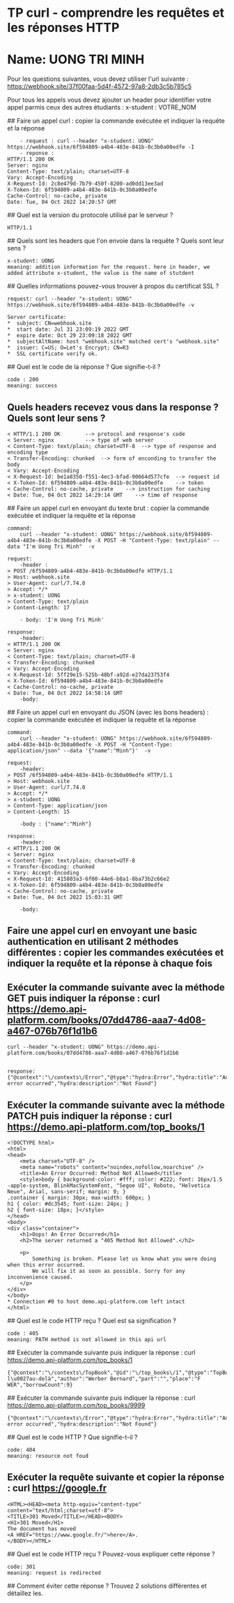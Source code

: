 # TP curl - comprendre les requêtes et les réponses HTTP
# Name: UONG TRI MINH

Pour les questions suivantes, vous devez utiliser l'url suivante : https://webhook.site/37f00faa-5d4f-4572-97a8-2db3c5b785c5

Pour tous les appels vous devez ajouter un header pour identifier votre appel parmis ceux des autres étudiants : x-student : VOTRE_NOM

## Faire un appel curl : copier la commande exécutée et indiquer la requête et la réponse
```
	- request : curl --header "x-student: UONG" https://webhook.site/6f594809-a4b4-483e-841b-0c3b0a00edfe -I
	- reponse :
HTTP/1.1 200 OK
Server: nginx
Content-Type: text/plain; charset=UTF-8
Vary: Accept-Encoding
X-Request-Id: 2c8e479d-7b79-450f-8200-ad0dd13ee3ad
X-Token-Id: 6f594809-a4b4-483e-841b-0c3b0a00edfe
Cache-Control: no-cache, private
Date: Tue, 04 Oct 2022 14:20:57 GMT
```

## Quel est la version du protocole utilisé par le serveur ?
```
HTTP/1.1
```
## Quels sont les headers que l'on envoie dans la requête ? Quels sont leur sens ?
```
x-student: UONG
meaning: addition information for the request. here in header, we added attribute x-student, the value is the name of stutdent
```
## Quelles informations pouvez-vous trouver à propos du certificat SSL ?
```
request: curl --header "x-student: UONG" https://webhook.site/6f594809-a4b4-483e-841b-0c3b0a00edfe -v

Server certificate:
*  subject: CN=webhook.site
*  start date: Jul 31 23:09:19 2022 GMT
*  expire date: Oct 29 23:09:18 2022 GMT
*  subjectAltName: host "webhook.site" matched cert's "webhook.site"
*  issuer: C=US; O=Let's Encrypt; CN=R3
*  SSL certificate verify ok.
```

## Quel est le code de la réponse ? Que signifie-t-il ?
```
code : 200
meaning: success
```
## Quels headers recevez vous dans la response ? Quels sont leur sens ?
```
< HTTP/1.1 200 OK        --> protocol and response's code
< Server: nginx          --> type of web server 
< Content-Type: text/plain; charset=UTF-8  --> type of response and encoding type
< Transfer-Encoding: chunked  --> form of enconding to transfer the body
< Vary: Accept-Encoding
< X-Request-Id: be1a8350-f551-4ec3-bfad-90664d577cfe  --> request id
< X-Token-Id: 6f594809-a4b4-483e-841b-0c3b0a00edfe    --> token
< Cache-Control: no-cache, private    --> instruction for caching
< Date: Tue, 04 Oct 2022 14:29:14 GMT    --> time of response
```

## Faire un appel curl en envoyant du texte brut : copier la commande exécutée et indiquer la requête et la réponse
```
command: 
	curl --header "x-student: UONG" https://webhook.site/6f594809-a4b4-483e-841b-0c3b0a00edfe -X POST -H "Content-Type: text/plain" --data "I'm Uong Tri Minh"  -v

request:
	-header : 
> POST /6f594809-a4b4-483e-841b-0c3b0a00edfe HTTP/1.1
> Host: webhook.site
> User-Agent: curl/7.74.0
> Accept: */*
> x-student: UONG
> Content-Type: text/plain
> Content-Length: 17

	- body: 'I'm Uong Tri Minh'

response:
	-header:
< HTTP/1.1 200 OK
< Server: nginx
< Content-Type: text/plain; charset=UTF-8
< Transfer-Encoding: chunked
< Vary: Accept-Encoding
< X-Request-Id: 5ff29e15-525b-48bf-a92d-e27da23753f4
< X-Token-Id: 6f594809-a4b4-483e-841b-0c3b0a00edfe
< Cache-Control: no-cache, private
< Date: Tue, 04 Oct 2022 14:58:14 GMT
	-body: 
```
## Faire un appel curl en envoyant du JSON (avec les bons headers) : copier la commande exécutée et indiquer la requête et la réponse
```
command: 
	curl --header "x-student: UONG" https://webhook.site/6f594809-a4b4-483e-841b-0c3b0a00edfe -X POST -H "Content-Type: application/json" --data '{"name":"Minh"}'  -v

request:
	-header:
> POST /6f594809-a4b4-483e-841b-0c3b0a00edfe HTTP/1.1
> Host: webhook.site
> User-Agent: curl/7.74.0
> Accept: */*
> x-student: UONG
> Content-Type: application/json
> Content-Length: 15

	-body : {"name":"Minh"}

response:
	-header: 
< HTTP/1.1 200 OK
< Server: nginx
< Content-Type: text/plain; charset=UTF-8
< Transfer-Encoding: chunked
< Vary: Accept-Encoding
< X-Request-Id: 415803a3-6f00-44e6-b8a1-8ba73b2c66e2
< X-Token-Id: 6f594809-a4b4-483e-841b-0c3b0a00edfe
< Cache-Control: no-cache, private
< Date: Tue, 04 Oct 2022 15:03:31 GMT

	-body:
```
## Faire une appel curl en envoyant une basic authentication en utilisant 2 méthodes différentes : copier les commandes exécutées et indiquer la requête et la réponse à chaque fois 


## Exécuter la commande suivante avec la méthode GET puis indiquer la réponse : curl https://demo.api-platform.com/books/07dd4786-aaa7-4d08-a467-076b76f1d1b6 
```
curl --header "x-student: UONG" https://demo.api-platform.com/books/07dd4786-aaa7-4d08-a467-076b76f1d1b6


response: 
{"@context":"\/contexts\/Error","@type":"hydra:Error","hydra:title":"An error occurred","hydra:description":"Not Found"}
```
## Exécuter la commande suivante avec la méthode PATCH  puis indiquer la réponse : curl https://demo.api-platform.com/top_books/1
```
<!DOCTYPE html>
<html>
<head>
    <meta charset="UTF-8" />
    <meta name="robots" content="noindex,nofollow,noarchive" />
    <title>An Error Occurred: Method Not Allowed</title>
    <style>body { background-color: #fff; color: #222; font: 16px/1.5 -apple-system, BlinkMacSystemFont, "Segoe UI", Roboto, "Helvetica Neue", Arial, sans-serif; margin: 0; }
.container { margin: 30px; max-width: 600px; }
h1 { color: #dc3545; font-size: 24px; }
h2 { font-size: 18px; }</style>
</head>
<body>
<div class="container">
    <h1>Oops! An Error Occurred</h1>
    <h2>The server returned a "405 Method Not Allowed".</h2>

    <p>
        Something is broken. Please let us know what you were doing when this error occurred.
        We will fix it as soon as possible. Sorry for any inconvenience caused.
    </p>
</div>
</body>
* Connection #0 to host demo.api-platform.com left intact
</html>
```
## Quel est le code HTTP reçu ? Quel est sa signification ?
```
code : 405
meaning: PATH method is not allowed in this api url
```
## Exécuter la commande suivante puis indiquer la réponse : curl https://demo.api-platform.com/top_books/1
```
{"@context":"\/contexts\/TopBook","@id":"\/top_books\/1","@type":"TopBook","id":1,"title":"Depuis l\u0027au-delà","author":"Werber Bernard","part":"","place":"F WER","borrowCount":9}
```
## Exécuter la commande suivante puis indiquer la réponse : curl https://demo.api-platform.com/top_books/9999
```
{"@context":"\/contexts\/Error","@type":"hydra:Error","hydra:title":"An error occurred","hydra:description":"Not Found"}
```
## Quel est le code HTTP ? Que signifie-t-il ?
```
code: 404
meaning: resource not foud
```
## Exécuter la requête suivante et copier la réponse : curl https://google.fr
```
<HTML><HEAD><meta http-equiv="content-type" content="text/html;charset=utf-8">
<TITLE>301 Moved</TITLE></HEAD><BODY>
<H1>301 Moved</H1>
The document has moved
<A HREF="https://www.google.fr/">here</A>.
</BODY></HTML>
```

## Quel est le code HTTP reçu ? Pouvez-vous expliquer cette réponse ?
```
code: 301
meaning: request is redirected
```
## Comment éviter cette réponse ? Trouvez 2 solutions différentes et détaillez les.
